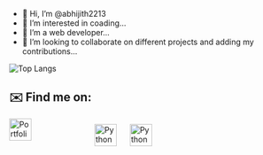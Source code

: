 - 👋 Hi, I’m @abhijith2213
- 👀 I’m interested in coading...
- 🌱 I’m a web developer...
- 💞️ I’m looking to collaborate on different projects and adding my contributions...

<!---
abhijith2213/abhijith2213 is a ✨ special ✨ repository because its `README.md` (this file) appears on your GitHub profile.
You can click the Preview link to take a look at your changes.
--->

![Top Langs](https://github-readme-stats.vercel.app/api/top-langs/?username=abhijith2213&theme=tokyonight)
 
## ✉️ Find me on:
<p >
 <a href="https://my-portfolio-dusky-mu-87.vercel.app/" target="_blank" rel="noopener noreferrer"> <img src="https://img.shields.io/badge/my_portfolio-000?style=for-the-badge&logo=ko-fi&logoColor=white" alt="Portfolio" height="40" style="vertical-align:top; margin-right:100px"></a>
 <a href="mailto:abhijith2213@gmail.com"> <img src="https://cdn.jsdelivr.net/npm/simple-icons@v3/icons/gmail.svg" alt="Python" height="40" style="vertical-align:top; margin:10px"></a>
   <a href="https://www.linkedin.com/in/abhijith-a-s"> <img src="https://img.shields.io/badge/linkedin-0A66C2?style=for-the-badge&logo=linkedin&logoColor=white" alt="Python" height="40" style="vertical-align:top; margin:10px"></a>
</p>

<br />
